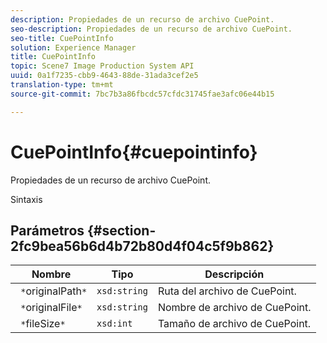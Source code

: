 ```yaml
---
description: Propiedades de un recurso de archivo CuePoint.
seo-description: Propiedades de un recurso de archivo CuePoint.
seo-title: CuePointInfo
solution: Experience Manager
title: CuePointInfo
topic: Scene7 Image Production System API
uuid: 0a1f7235-cbb9-4643-88de-31ada3cef2e5
translation-type: tm+mt
source-git-commit: 7bc7b3a86fbcdc57cfdc31745fae3afc06e44b15

---
```



# CuePointInfo{#cuepointinfo}

Propiedades de un recurso de archivo CuePoint.

Sintaxis

## Parámetros {#section-2fc9bea56b6d4b72b80d4f04c5f9b862}

| Nombre | Tipo | Descripción |
|---|---|---|
| ` *`originalPath`*` | `xsd:string` | Ruta del archivo de CuePoint. |
| ` *`originalFile`*` | `xsd:string` | Nombre de archivo de CuePoint. |
| ` *`fileSize`*` | `xsd:int` | Tamaño de archivo de CuePoint. |

